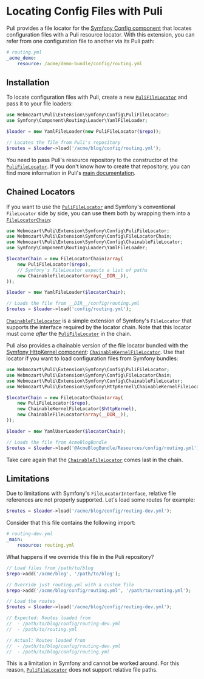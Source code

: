 Locating Config Files with Puli
===============================

Puli provides a file locator for the [Symfony Config component] that locates
configuration files with a Puli resource locator. With this extension, you can
refer from one configuration file to another via its Puli path:

```yaml
# routing.yml
_acme_demo:
    resource: /acme/demo-bundle/config/routing.yml
```

Installation
------------

To locate configuration files with Puli, create a new [`PuliFileLocator`] and
pass it to your file loaders:

```php
use Webmozart\Puli\Extension\Symfony\Config\PuliFileLocator;
use Symfony\Component\Routing\Loader\YamlFileLoader;

$loader = new YamlFileLoader(new PuliFileLocator($repo));

// Locates the file from Puli's repository
$routes = $loader->load('/acme/blog/config/routing.yml');
```

You need to pass Puli's resource repository to the constructor of the
[`PuliFileLocator`]. If you don't know how to create that repository, you can 
find more information in Puli's [main documentation].

Chained Locators
----------------

If you want to use the [`PuliFileLocator`] and Symfony's conventional
`FileLocator` side by side, you can use them both by wrapping them into a
[`FileLocatorChain`]:

```php
use Webmozart\Puli\Extension\Symfony\Config\PuliFileLocator;
use Webmozart\Puli\Extension\Symfony\Config\FileLocatorChain;
use Webmozart\Puli\Extension\Symfony\Config\ChainableFileLocator;
use Symfony\Component\Routing\Loader\YamlFileLoader;

$locatorChain = new FileLocatorChain(array(
    new PuliFileLocator($repo),
    // Symfony's FileLocator expects a list of paths
    new ChainableFileLocator(array(__DIR__)),
));

$loader = new YamlFileLoader($locatorChain);

// Loads the file from __DIR__/config/routing.yml
$routes = $loader->load('config/routing.yml');
```

[`ChainableFileLocator`] is a simple extension of Symfony's `FileLocator` that
supports the interface required by the locator chain. Note that this locator
must come *after* the [`PuliFileLocator`] in the chain.

Puli also provides a chainable version of the file locator bundled with the
[Symfony HttpKernel component]: [`ChainableKernelFileLocator`]. Use that
locator if you want to load configuration files from Symfony bundles:

```php
use Webmozart\Puli\Extension\Symfony\Config\PuliFileLocator;
use Webmozart\Puli\Extension\Symfony\Config\FileLocatorChain;
use Webmozart\Puli\Extension\Symfony\Config\ChainableFileLocator;
use Webmozart\Puli\Extension\Symfony\HttpKernel\ChainableKernelFileLocator;

$locatorChain = new FileLocatorChain(array(
    new PuliFileLocator($repo),
    new ChainableKernelFileLocator($httpKernel),
    new ChainableFileLocator(array(__DIR__)),
));

$loader = new YamlUserLoader($locatorChain);

// Loads the file from AcmeBlogBundle
$routes = $loader->load('@AcmeBlogBundle/Resources/config/routing.yml');
```

Take care again that the [`ChainableFileLocator`] comes last in the chain.

Limitations
-----------

Due to limitations with Symfony's `FileLocatorInterface`, relative file
references are not properly supported. Let's load some routes for example:

```php
$routes = $loader->load('/acme/blog/config/routing-dev.yml');
```

Consider that this file contains the following import:

```yaml
# routing-dev.yml
_main:
    resource: routing.yml
```

What happens if we override this file in the Puli repository?

```php
// Load files from /path/to/blog
$repo->add('/acme/blog', '/path/to/blog');

// Override just routing.yml with a custom file
$repo->add('/acme/blog/config/routing.yml', '/path/to/routing.yml');

// Load the routes
$routes = $loader->load('/acme/blog/config/routing-dev.yml');

// Expected: Routes loaded from
//  - /path/to/blog/config/routing-dev.yml
//  - /path/to/routing.yml

// Actual: Routes loaded from
//  - /path/to/blog/config/routing-dev.yml
//  - /path/to/blog/config/routing.yml
```

This is a limitation in Symfony and cannot be worked around. For this
reason, [`PuliFileLocator`] does not support relative file paths.

[Symfony Config component]: http://symfony.com/doc/current/components/config/introduction.html
[Symfony HttpKernel component]: http://symfony.com/doc/current/components/http_kernel/introduction.html
[main documentation]: ../README.md
[`PuliFileLocator`]: ../src/Extension/Symfony/Config/PuliFileLocator.php
[`FileLocatorChain`]: ../src/Extension/Symfony/Config/FileLocatorChain.php
[`ChainableFileLocator`]: ../src/Extension/Symfony/Config/ChainableFileLocator.php
[`ChainableKernelFileLocator`]: ../src/Extension/Symfony/HttpKernel/ChainableKernelFileLocator.php
